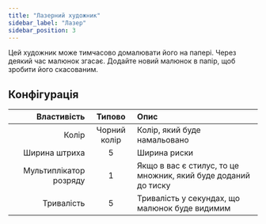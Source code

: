 ```yaml
---
title: "Лазерний художник"
sidebar_label: "Лазер"
sidebar_position: 3
---
```



Цей художник може тимчасово домалювати його на папері. Через деякий час малюнок згасає. Додайте новий малюнок в папір, щоб зробити його скасованим.

## Конфігурація

|            Властивість |    Типово    | Опис                                                           |
| ----------------------:|:------------:|:-------------------------------------------------------------- |
|                  Колір | Чорний колір | Колір, який буде намальовано                                   |
|          Ширина штриха |      5       | Ширина риски                                                   |
| Мультиплікатор розряду |      1       | Якщо в вас є стилус, то це множник, який буде доданий до тиску |
|             Тривалість |      5       | Тривалість у секундах, що малюнок буде видимим                 |
